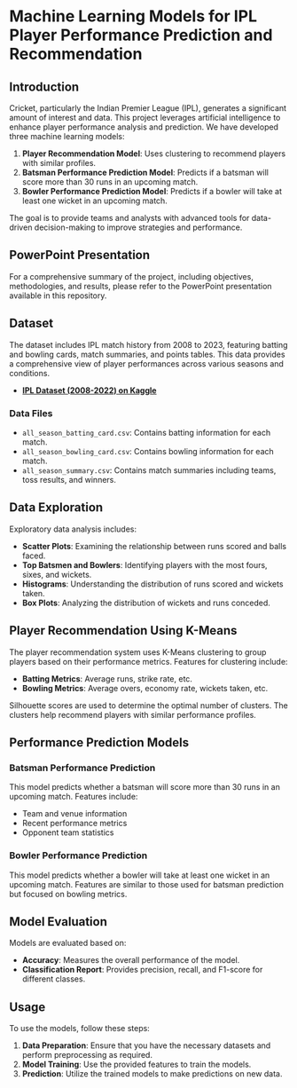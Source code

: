 # Machine Learning Models for IPL Player Performance Prediction and Recommendation

## Introduction

Cricket, particularly the Indian Premier League (IPL), generates a significant amount of interest and data. This project leverages artificial intelligence to enhance player performance analysis and prediction. We have developed three machine learning models:

1. **Player Recommendation Model**: Uses clustering to recommend players with similar profiles.
2. **Batsman Performance Prediction Model**: Predicts if a batsman will score more than 30 runs in an upcoming match.
3. **Bowler Performance Prediction Model**: Predicts if a bowler will take at least one wicket in an upcoming match.

The goal is to provide teams and analysts with advanced tools for data-driven decision-making to improve strategies and performance.

## PowerPoint Presentation

For a comprehensive summary of the project, including objectives, methodologies, and results, please refer to the PowerPoint presentation available in this repository.

## Dataset

The dataset includes IPL match history from 2008 to 2023, featuring batting and bowling cards, match summaries, and points tables. This data provides a comprehensive view of player performances across various seasons and conditions.

- **[IPL Dataset (2008-2022) on Kaggle](https://www.kaggle.com/datasets/jhalls/ipl-dataset-2008-2022)**

### Data Files

- `all_season_batting_card.csv`: Contains batting information for each match.
- `all_season_bowling_card.csv`: Contains bowling information for each match.
- `all_season_summary.csv`: Contains match summaries including teams, toss results, and winners.

## Data Exploration

Exploratory data analysis includes:

- **Scatter Plots**: Examining the relationship between runs scored and balls faced.
- **Top Batsmen and Bowlers**: Identifying players with the most fours, sixes, and wickets.
- **Histograms**: Understanding the distribution of runs scored and wickets taken.
- **Box Plots**: Analyzing the distribution of wickets and runs conceded.

## Player Recommendation Using K-Means

The player recommendation system uses K-Means clustering to group players based on their performance metrics. Features for clustering include:

- **Batting Metrics**: Average runs, strike rate, etc.
- **Bowling Metrics**: Average overs, economy rate, wickets taken, etc.

Silhouette scores are used to determine the optimal number of clusters. The clusters help recommend players with similar performance profiles.

## Performance Prediction Models

### Batsman Performance Prediction

This model predicts whether a batsman will score more than 30 runs in an upcoming match. Features include:

- Team and venue information
- Recent performance metrics
- Opponent team statistics

### Bowler Performance Prediction

This model predicts whether a bowler will take at least one wicket in an upcoming match. Features are similar to those used for batsman prediction but focused on bowling metrics.

## Model Evaluation

Models are evaluated based on:

- **Accuracy**: Measures the overall performance of the model.
- **Classification Report**: Provides precision, recall, and F1-score for different classes.

## Usage

To use the models, follow these steps:

1. **Data Preparation**: Ensure that you have the necessary datasets and perform preprocessing as required.
2. **Model Training**: Use the provided features to train the models.
3. **Prediction**: Utilize the trained models to make predictions on new data.